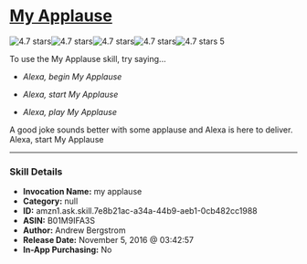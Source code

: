 # [My Applause](http://alexa.amazon.com/#skills/amzn1.ask.skill.7e8b21ac-a34a-44b9-aeb1-0cb482cc1988)
![4.7 stars](../../images/ic_star_black_18dp_1x.png)![4.7 stars](../../images/ic_star_black_18dp_1x.png)![4.7 stars](../../images/ic_star_black_18dp_1x.png)![4.7 stars](../../images/ic_star_black_18dp_1x.png)![4.7 stars](../../images/ic_star_half_black_18dp_1x.png) 5

To use the My Applause skill, try saying...

* *Alexa, begin My Applause*

* *Alexa, start My Applause*

* *Alexa, play My Applause*

A good joke sounds better with some applause and Alexa is here to deliver.  Alexa, start My Applause

***

### Skill Details

* **Invocation Name:** my applause
* **Category:** null
* **ID:** amzn1.ask.skill.7e8b21ac-a34a-44b9-aeb1-0cb482cc1988
* **ASIN:** B01M9IFA3S
* **Author:** Andrew Bergstrom
* **Release Date:** November 5, 2016 @ 03:42:57
* **In-App Purchasing:** No
